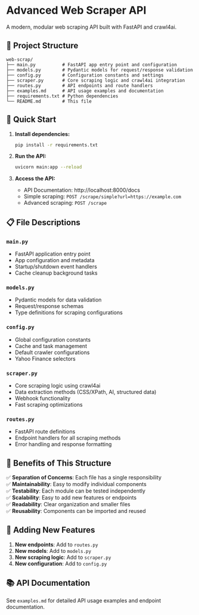 # Advanced Web Scraper API

A modern, modular web scraping API built with FastAPI and crawl4ai.

## 📁 Project Structure

```
web-scrap/
├── main.py          # FastAPI app entry point and configuration
├── models.py        # Pydantic models for request/response validation
├── config.py        # Configuration constants and settings
├── scraper.py       # Core scraping logic and crawl4ai integration
├── routes.py        # API endpoints and route handlers
├── examples.md      # API usage examples and documentation
├── requirements.txt # Python dependencies
└── README.md        # This file
```

## 🚀 Quick Start

1. **Install dependencies:**
   ```bash
   pip install -r requirements.txt
   ```

2. **Run the API:**
   ```bash
   uvicorn main:app --reload
   ```

3. **Access the API:**
   - API Documentation: http://localhost:8000/docs
   - Simple scraping: `POST /scrape/simple?url=https://example.com`
   - Advanced scraping: `POST /scrape`

## 📋 File Descriptions

### `main.py`
- FastAPI application entry point
- App configuration and metadata
- Startup/shutdown event handlers
- Cache cleanup background tasks

### `models.py`
- Pydantic models for data validation
- Request/response schemas
- Type definitions for scraping configurations

### `config.py`
- Global configuration constants
- Cache and task management
- Default crawler configurations
- Yahoo Finance selectors

### `scraper.py`
- Core scraping logic using crawl4ai
- Data extraction methods (CSS/XPath, AI, structured data)
- Webhook functionality
- Fast scraping optimizations

### `routes.py`
- FastAPI route definitions
- Endpoint handlers for all scraping methods
- Error handling and response formatting

## 🎯 Benefits of This Structure

✅ **Separation of Concerns**: Each file has a single responsibility  
✅ **Maintainability**: Easy to modify individual components  
✅ **Testability**: Each module can be tested independently  
✅ **Scalability**: Easy to add new features or endpoints  
✅ **Readability**: Clear organization and smaller files  
✅ **Reusability**: Components can be imported and reused  

## 🔧 Adding New Features

1. **New endpoints**: Add to `routes.py`
2. **New models**: Add to `models.py`
3. **New scraping logic**: Add to `scraper.py`
4. **New configuration**: Add to `config.py`

## 📚 API Documentation

See `examples.md` for detailed API usage examples and endpoint documentation.
